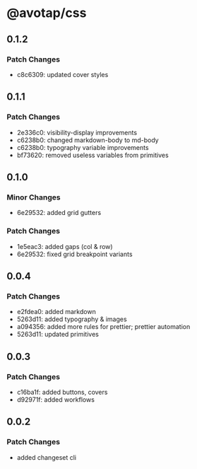 # @avotap/css

## 0.1.2

### Patch Changes

- c8c6309: updated cover styles

## 0.1.1

### Patch Changes

- 2e336c0: visibility-display improvements
- c6238b0: changed markdown-body to md-body
- c6238b0: typography variable improvements
- bf73620: removed useless variables from primitives

## 0.1.0

### Minor Changes

- 6e29532: added grid gutters

### Patch Changes

- 1e5eac3: added gaps (col & row)
- 6e29532: fixed grid breakpoint variants

## 0.0.4

### Patch Changes

- e2fdea0: added markdown
- 5263d11: added typography & images
- a094356: added more rules for prettier; prettier automation
- 5263d11: updated primitives

## 0.0.3

### Patch Changes

- c16ba1f: added buttons, covers
- d92971f: added workflows

## 0.0.2

### Patch Changes

- added changeset cli
